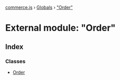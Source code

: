 [commerce.js](../README.md) › [Globals](../globals.md) › ["Order"](_order_.md)

# External module: "Order"

## Index

### Classes

* [Order](../classes/_order_.order.md)

